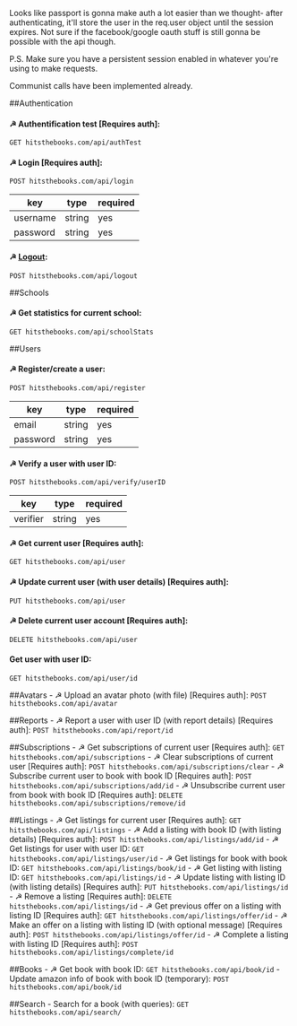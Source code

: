 Looks like passport is gonna make auth a lot easier than we thought- after authenticating, it'll store the user in the req.user object until the session expires. Not sure if the facebook/google oauth stuff is still gonna be possible with the api though.

P.S. Make sure you have a persistent session enabled in whatever you're using to make requests.

Communist calls have been implemented already.

##Authentication
#### ☭ Authentification test [Requires auth]:

`GET hitsthebooks.com/api/authTest`

#### ☭ Login [Requires auth]:

`POST hitsthebooks.com/api/login`

| key       | type    | required |
| --------- | ------- | -------- |
| username  | string  | yes      |
| password  | string  | yes      |

#### ☭ [Logout](http://stackoverflow.com/questions/3521290/logout-get-or-post):

`POST hitsthebooks.com/api/logout`
	
##Schools
#### ☭ Get statistics for current school:

`GET hitsthebooks.com/api/schoolStats`
	
##Users
#### ☭ Register/create a user:

`POST hitsthebooks.com/api/register`

| key       | type    | required |
| --------- | ------- | -------- |
| email     | string  | yes      |
| password  | string  | yes      |

#### ☭ Verify a user with user ID:
`POST hitsthebooks.com/api/verify/userID`

| key       | type    | required |
| --------- | ------- | -------- |
| verifier  | string  | yes      |

#### ☭ Get current user [Requires auth]: 

`GET hitsthebooks.com/api/user`

#### ☭ Update current user (with user details) [Requires auth]: 

`PUT hitsthebooks.com/api/user`

#### ☭ Delete current user account [Requires auth]:

`DELETE hitsthebooks.com/api/user`

#### Get user with user ID:

`GET hitsthebooks.com/api/user/id`	
	
##Avatars
	- ☭ Upload an avatar photo (with file) [Requires auth]:
	`POST hitsthebooks.com/api/avatar`

##Reports
	- ☭ Report a user with user ID (with report details) [Requires auth]:
	`POST hitsthebooks.com/api/report/id`
	
##Subscriptions
	- ☭ Get subscriptions of current user [Requires auth]:
	`GET hitsthebooks.com/api/subscriptions`
	- ☭ Clear subscriptions of current user [Requires auth]:
	`POST hitsthebooks.com/api/subscriptions/clear`
	- ☭ Subscribe current user to book with book ID [Requires auth]:
	`POST hitsthebooks.com/api/subscriptions/add/id`
	- ☭ Unsubscribe current user from book with book ID [Requires auth]:
	`DELETE hitsthebooks.com/api/subscriptions/remove/id`
	
##Listings
	- ☭ Get listings for current user [Requires auth]:
	`GET hitsthebooks.com/api/listings` 
	- ☭ Add a listing with book ID (with listing details) [Requires auth]:
	`POST hitsthebooks.com/api/listings/add/id`
	- ☭ Get listings for user with user ID: 
	`GET hitsthebooks.com/api/listings/user/id`
	- ☭ Get listings for book with book ID:
	`GET hitsthebooks.com/api/listings/book/id`
	- ☭ Get listing with listing ID:
	`GET hitsthebooks.com/api/listings/id`
	- ☭ Update listing with listing ID (with listing details) [Requires auth]:
	`PUT hitsthebooks.com/api/listings/id`
	- ☭ Remove a listing [Requires auth]:
	`DELETE hitsthebooks.com/api/listings/id`
	- ☭ Get previous offer on a listing with listing ID [Requires auth]:
	`GET hitsthebooks.com/api/listings/offer/id`
	- ☭ Make an offer on a listing with listing ID (with optional message) [Requires auth]:
	`POST hitsthebooks.com/api/listings/offer/id`
	- ☭ Complete a listing with listing ID [Requires auth]:
	`POST hitsthebooks.com/api/listings/complete/id`
	
##Books
	- ☭ Get book with book ID:
	`GET hitsthebooks.com/api/book/id`
	- Update amazon info of book with book ID (temporary):
	`POST hitsthebooks.com/api/book/id`

##Search
	- Search for a book (with queries):
	`GET hitsthebooks.com/api/search/`

